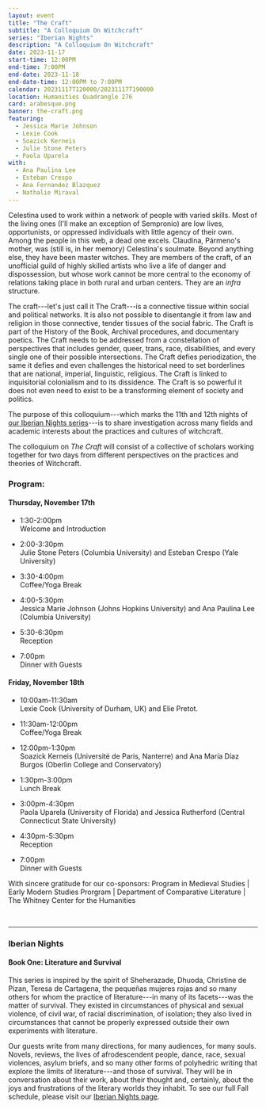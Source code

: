 ```yaml
---
layout: event
title: "The Craft"
subtitle: "A Colloquium On Witchcraft"
series: "Iberian Nights"
description: "A Colloquium On Witchcraft"
date: 2023-11-17
start-time: 12:00PM
end-time: 7:00PM
end-date: 2023-11-18
end-date-time: 12:00PM to 7:00PM
calendar: 20231117T120000/20231117T190000
location: Humanities Quadrangle 276
card: arabesque.png
banner: the-craft.png
featuring:
  - Jessica Marie Johnson
  - Lexie Cook
  - Soazick Kerneis
  - Julie Stone Peters
  - Paola Uparela
with:
  - Ana Paulina Lee
  - Esteban Crespo
  - Ana Fernandez Blazquez
  - Nathalie Miraval
---
```


Celestina used to work within a network of people with varied skills.
Most of the living ones (I'll make an exception of Sempronio) are
low lives, opportunists, or oppressed individuals with little agency of
their own. Among the people in this web, a dead one excels. Claudina, Pármeno's
mother, was (still is, in her memory) Celestina's soulmate. Beyond
anything else, they have been master witches. They are members of the
craft, of an unofficial guild of highly skilled artists who live a life
of danger and dispossession, but whose work cannot be more central to
the economy of relations taking place in both rural and urban centers.
They are an _infra_ structure.

The craft---let's just call it The Craft---is a connective tissue
within social and political networks. It is also not possible to
disentangle it from law and religion in those connective, tender tissues
of the social fabric. The Craft is part of the History of the Book,
Archival procedures, and documentary poetics. The Craft needs to be
addressed from a constellation of perspectives that includes gender,
queer, trans, race, disabilities, and every single one of their possible
intersections. The Craft defies periodization, the same it defies and
even challenges the historical need to set borderlines that are
national, imperial, linguistic, religious. The Craft is linked to
inquisitorial colonialism and to its dissidence. The Craft is so
powerful it does not even need to exist to be a transforming element of
society and politics.

The purpose of this colloquium---which marks the 11th and 12th nights of [our Iberian Nights series](https://creativeforum.yale.edu/special/iberian-nights.html)---is to share investigation across many
fields and academic interests about the practices and cultures of
witchcraft.

The colloquium on _The Craft_ will consist of a collective of scholars working
together for two days from different perspectives on the practices and
theories of Witchcraft.

<!-- The material will be organized around the work
of five guests of honor:

- Julie Stone Peters (Columbia University)
- Jessica Marie Johnson (Johns Hopkins University)
- Lexie Cook (University of Durham, UK)
- Soazick Kerneis (Université de Paris, Nanterre)
- Paola Uparela (University of Florida) -->

### Program:

#### Thursday, November 17th

- 1:30-2:00pm  
  Welcome and Introduction

- 2:00-3:30pm  
  Julie Stone Peters (Columbia University) and Esteban Crespo (Yale University)

- 3:30-4:00pm  
  Coffee/Yoga Break

- 4:00-5:30pm  
  Jessica Marie Johnson (Johns Hopkins University) and Ana Paulina Lee (Columbia University)

- 5:30-6:30pm  
  Reception

- 7:00pm  
  Dinner with Guests

#### Friday, November 18th

- 10:00am-11:30am  
  Lexie Cook (University of Durham, UK) and Elie Pretot.

- 11:30am-12:00pm  
  Coffee/Yoga Break

- 12:00pm-1:30pm  
  Soazick Kerneis (Université de Paris, Nanterre) and Ana María Díaz Burgos (Oberlin College and Conservatory)

- 1:30pm-3:00pm  
  Lunch Break

- 3:00pm-4:30pm  
  Paola Uparela (University of Florida) and Jessica Rutherford (Central Connecticut State University)

- 4:30pm-5:30pm  
  Reception

- 7:00pm  
  Dinner with Guests

<!--
We invite you to join us and be an active participant in our conversation. Please see the call for proposals below.

### Call For Proposals:

Please send your proposals with the attached form, which is
self-explanatory. You can suggest:

- a talk (15 minutes)
- a lightning talk (3 minutes, fun)
- a poster
- an exhibit, either virtual or physical

We will ask for the text of your contributions to be sent at least two
weeks before the colloquium, so that other participants can read it and
contribute to the debate in an informed and engaged way. This will also
limit presentation times, and will foster longer discussions.
Organization of each panel will be related to the way in which proposals
converse with one another.

### Mini-grants:

Iberian Connections and The Creative Forum will offer 6 \$500
mini-grants to graduate students, independent and early-career
colleagues. Please complete the relevant portion of the form if you are
eligible to receive a mini-grant.

<div class="row justify-content-md-center mb-5 mt-5">
  <div class="col">
      <a href="https://docs.google.com/forms/d/e/1FAIpQLSdpKsfnF-uXJcsbErOjWaFv3nDxBGezqSnpIrRE4BcFYDYnxA/viewform?pli=1" target="_blank" class="card-link">
        <button type="button" class="btn btn-warning text-white">
          Submit Proposal
        </button>
      </a>
  </div>
</div> -->

With sincere gratitude for our co-sponsors: Program in Medieval Studies \| Early Modern Studies Prorgram \| Department of Comparative Literature \| The Whitney Center for the Humanities

<br>

---

### Iberian Nights

#### Book One: Literature and Survival

This series is inspired by the spirit of Sheherazade, Dhuoda, Christine de Pizan, Teresa de Cartagena, the pequeñas mujeres rojas and so many others for whom the practice of literature---in many of its facets---was the matter of survival. They existed in circumstances of physical and sexual violence, of civil war, of racial discrimination, of isolation; they also lived in circumstances that cannot be properly expressed outside their own experiments with literature.

Our guests write from many directions, for many audiences, for many souls. Novels, reviews, the lives of afrodescendent people, dance, race, sexual violences, asylum briefs, and so many other forms of polyhedric writing that explore the limits of literature---and those of survival. They will be in conversation about their work, about their thought and, certainly, about the joys and frustrations of the literary worlds they inhabit. To see our full Fall schedule, please visit our [Iberian Nights page](https://creativeforum.yale.edu/special/iberian-nights.html).
